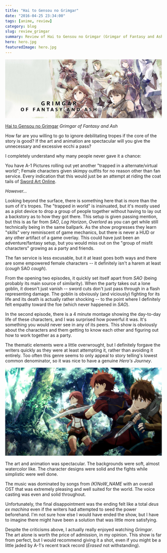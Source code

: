 ```yaml
---
title: "Hai to Gensou no Grimgar"
date: "2016-04-25 23:34:00"
tags: [anime, review]
category: blog
slug: review_grimgar
summary: Review of Hai to Gensou no Grimgar (Grimgar of Fantasy and Ash)
hero: hero.jpg
featuredImage: hero.jpg
---
```


![Grimgar](title.jpg)

[Hai to Gensou no Grimgar](https://hummingbird.me/anime/hai-to-gensou-no-grimgar) _Grimgar of Fantasy and Ash_

How far are you willing to go to ignore debilitating tropes if the core of the story is good? If the art and animation are spectacular will you give the unnecessary and excessive ecchi a pass?

I completely understand why many people never gave it a chance:

You have A-1 Pictures rolling out yet another "trapped in a alternate/virtual world"; Female characters given skimpy outfits for no reason other than fan service. Every indication that this would just be an attempt at riding the coat tails of [Sword Art Online](https://hummingbird.me/anime/sword-art-online).

_However..._

Looking beyond the surface, there is something here that is more than the sum of it's tropes. The "trapped in world" is insinuated, but it's mostly used as a plot device to drop a group of people together without having to lay out a backstory as to how they got there. This setup is given passing mention, but this is as far from _SAO_, _Log Horizon_, _Overlord_ as you can get while still technically being in the same ballpark. As the show progresses they learn "skills" very reminiscent of game mechanics, but there is never a HUD or any other artifact of a game overlay. This could have just been an adventure/fantasy setup, but you would miss out on the "group of misfit characters" growing as a party and friends.

The fan service is less excusable, but it at least goes both ways and there are some empowered female characters -- it definitely isn't a harem at least (_cough_ SAO _cough_).

From the opening two episodes, it quickly set itself apart from _SAO_ (being probably its main source of similarity). When the party takes out a lone goblin, it doesn't just vanish -- sword cuts don't just pass through in a flash representing damage. The goblin is obviously (and viciously) fighting for its life and its death is actually rather shocking -- to the point where I definitely felt empathy toward the foe (which never happened in _SAO_).

In the second episode, there is a 4 minute montage showing the day-to-day life of these characters, and I was surprised how powerful it was. It's something you would never see in any of its peers. This show is obviously about the characters and them getting to know each other and figuring out how to work together as a party.

The thematic elements were a little overwrought, but I definitely forgave the writers quickly as they were at least attempting it, rather than avoiding it entirely. Too often this genre seems to only appeal to story telling's lowest common denominator, so it was nice to have a genuine _Hero's Journey_.

![Fight](fight.jpg)

The art and animation was spectacular. The backgrounds were soft, almost watercolor like. The character designs were solid and the fights while simplistic were well done.

The music was dominated by songs from _(K)NoW_NAME_ with an overall OST that was extremely pleasing and well suited for the world. The voice casting was even and solid throughout.

Unfortunately, the final disappointment was the ending felt like a total _deus ex machina_ even if the writers had attempted to seed the power beforehand. I'm not sure how else I would have ended the show, but I have to imagine there might have been a solution that was little more satisfying.

Despite the criticisms above, I actually really enjoyed watching _Grimgar_. The art alone is worth the price of admission, in my opinion. This show is far from perfect, but I would recommend giving it a shot, even if you might be a little jaded by A-1's recent track record (_Erased_ not withstanding).
